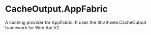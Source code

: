 CacheOutput.AppFabric
=====================

A caching provider for AppFabric. It uses the Strathweb.CacheOutput framework for Web Api V2
